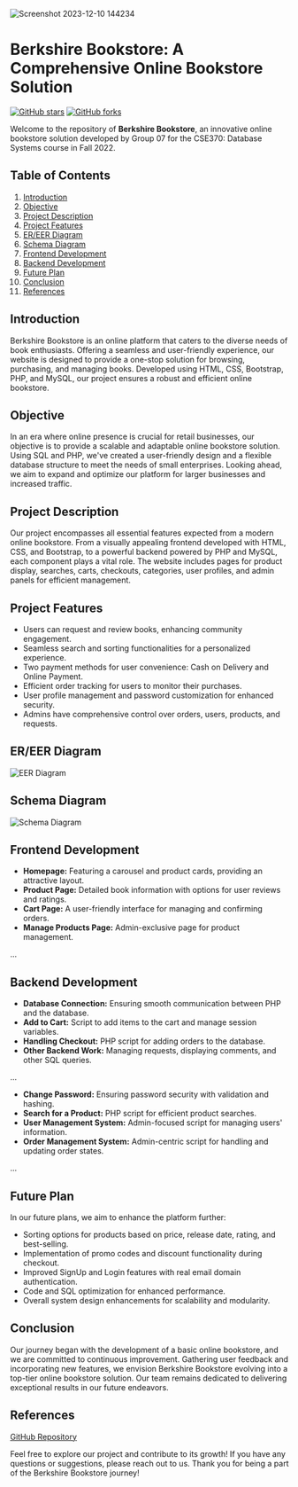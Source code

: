 
![Screenshot 2023-12-10 144234](https://github.com/AbrarAmiya/online_book_store/assets/115402065/7219ddf3-60e8-4520-8617-f85257b0eac0)

# Berkshire Bookstore: A Comprehensive Online Bookstore Solution

[![GitHub stars](https://img.shields.io/github/stars/AbrarAmiya/online_book_store.svg?style=flat&label=Star&color=yellow)](https://github.com/AbrarAmiya/online_book_store/stargazers)
[![GitHub forks](https://img.shields.io/github/forks/AbrarAmiya/online_book_store.svg?style=flat&label=Fork&color=green)](https://github.com/AbrarAmiya/online_book_store/network/members)

Welcome to the repository of **Berkshire Bookstore**, an innovative online bookstore solution developed by Group 07 for the CSE370: Database Systems course in Fall 2022.

## Table of Contents

1. [Introduction](#introduction)
2. [Objective](#objective)
3. [Project Description](#project-description)
4. [Project Features](#project-features)
5. [ER/EER Diagram](#er-eer-diagram)
6. [Schema Diagram](#schema-diagram)
7. [Frontend Development](#frontend-development)
8. [Backend Development](#backend-development)
9. [Future Plan](#future-plan)
10. [Conclusion](#conclusion)
11. [References](#references)

## Introduction

Berkshire Bookstore is an online platform that caters to the diverse needs of book enthusiasts. Offering a seamless and user-friendly experience, our website is designed to provide a one-stop solution for browsing, purchasing, and managing books. Developed using HTML, CSS, Bootstrap, PHP, and MySQL, our project ensures a robust and efficient online bookstore.

## Objective

In an era where online presence is crucial for retail businesses, our objective is to provide a scalable and adaptable online bookstore solution. Using SQL and PHP, we've created a user-friendly design and a flexible database structure to meet the needs of small enterprises. Looking ahead, we aim to expand and optimize our platform for larger businesses and increased traffic.

## Project Description

Our project encompasses all essential features expected from a modern online bookstore. From a visually appealing frontend developed with HTML, CSS, and Bootstrap, to a powerful backend powered by PHP and MySQL, each component plays a vital role. The website includes pages for product display, searches, carts, checkouts, categories, user profiles, and admin panels for efficient management.

## Project Features

- Users can request and review books, enhancing community engagement.
- Seamless search and sorting functionalities for a personalized experience.
- Two payment methods for user convenience: Cash on Delivery and Online Payment.
- Efficient order tracking for users to monitor their purchases.
- User profile management and password customization for enhanced security.
- Admins have comprehensive control over orders, users, products, and requests.

## ER/EER Diagram

![EER Diagram](link_to_your_image)

## Schema Diagram

![Schema Diagram](link_to_your_image)

## Frontend Development



- **Homepage:** Featuring a carousel and product cards, providing an attractive layout.
- **Product Page:** Detailed book information with options for user reviews and ratings.
- **Cart Page:** A user-friendly interface for managing and confirming orders.
- **Manage Products Page:** Admin-exclusive page for product management.

...

## Backend Development



- **Database Connection:** Ensuring smooth communication between PHP and the database.
- **Add to Cart:** Script to add items to the cart and manage session variables.
- **Handling Checkout:** PHP script for adding orders to the database.
- **Other Backend Work:** Managing requests, displaying comments, and other SQL queries.

...



- **Change Password:** Ensuring password security with validation and hashing.
- **Search for a Product:** PHP script for efficient product searches.
- **User Management System:** Admin-focused script for managing users' information.
- **Order Management System:** Admin-centric script for handling and updating order states.

...

## Future Plan

In our future plans, we aim to enhance the platform further:

- Sorting options for products based on price, release date, rating, and best-selling.
- Implementation of promo codes and discount functionality during checkout.
- Improved SignUp and Login features with real email domain authentication.
- Code and SQL optimization for enhanced performance.
- Overall system design enhancements for scalability and modularity.

## Conclusion

Our journey began with the development of a basic online bookstore, and we are committed to continuous improvement. Gathering user feedback and incorporating new features, we envision Berkshire Bookstore evolving into a top-tier online bookstore solution. Our team remains dedicated to delivering exceptional results in our future endeavors.

## References

[GitHub Repository](https://github.com/AbrarAmiya/online_book_store)

Feel free to explore our project and contribute to its growth! If you have any questions or suggestions, please reach out to us. Thank you for being a part of the Berkshire Bookstore journey!
